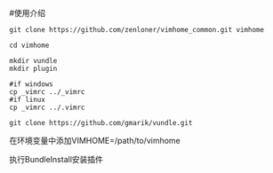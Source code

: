 #使用介绍

```
git clone https://github.com/zenloner/vimhome_common.git vimhome

cd vimhome

mkdir vundle
mkdir plugin

#if windows
cp _vimrc ../_vimrc
#if linux
cp _vimrc ../.vimrc

git clone https://github.com/gmarik/vundle.git
```

在环境变量中添加VIMHOME=/path/to/vimhome

执行BundleInstall安装插件

